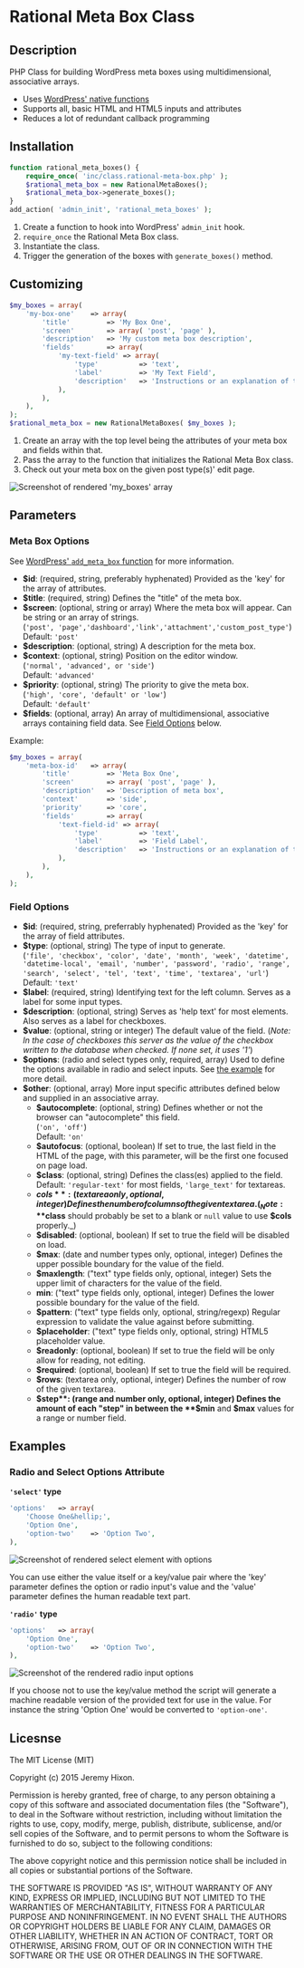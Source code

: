 # Rational Meta Box Class

## Description

PHP Class for building WordPress meta boxes using multidimensional, associative arrays.

- Uses [WordPress' native functions](https://codex.wordpress.org/Function_Reference/add_meta_box)
- Supports all, basic HTML and HTML5 inputs and attributes
- Reduces a lot of redundant callback programming

## Installation

```php
function rational_meta_boxes() {
	require_once( 'inc/class.rational-meta-box.php' );
	$rational_meta_box = new RationalMetaBoxes();
	$rational_meta_box->generate_boxes();
}
add_action( 'admin_init', 'rational_meta_boxes' );
```
1. Create a function to hook into WordPress' `admin_init` hook.
2. `require_once` the Rational Meta Box class.
3. Instantiate the class.
4. Trigger the generation of the boxes with `generate_boxes()` method.

## Customizing
```php
$my_boxes = array(
	'my-box-one'	=> array(
		'title'			=> 'My Box One',
		'screen'		=> array( 'post', 'page' ),
		'description'	=> 'My custom meta box description',
		'fields'		=> array(
			'my-text-field'	=> array(
				'type'			=> 'text',
				'label'			=> 'My Text Field',
				'description'	=> 'Instructions or an explanation of the field',
			),
		),
	),
);
$rational_meta_box = new RationalMetaBoxes( $my_boxes );
```

1. Create an array with the top level being the attributes of your meta box and fields within that.
2. Pass the array to the function that initializes the Rational Meta Box class.
3. Check out your meta box on the given post type(s)' edit page.

![Screenshot of rendered 'my_boxes' array](http://i.imgur.com/IevTxdS.jpg)

## Parameters

### Meta Box Options

See [WordPress' `add_meta_box` function](https://codex.wordpress.org/Function_Reference/add_meta_box#Parameters) for more information.

- **$id**: (required, string, preferably hyphenated) Provided as the 'key' for the array of attributes.
- **$title**: (required, string) Defines the "title" of the meta box.
- **$screen**: (optional, string or array) Where the meta box will appear. Can be string or an array of strings.  
(`'post', 'page','dashboard','link','attachment','custom_post_type'`)  
Default: `'post'`
- **$description**: (optional, string) A description for the meta box.
- **$context**: (optional, string) Position on the editor window.  
(`'normal', 'advanced', or 'side'`)  
Default: `'advanced'`
- **$priority**: (optional, string) The priority to give the meta box.  
(`'high', 'core', 'default' or 'low'`)  
Default: `'default'`
- **$fields**: (optional, array) An array of multidimensional, associative arrays containing field data. See [Field Options](#field-options) below.

Example:
```php
$my_boxes = array(
	'meta-box-id'   => array(
		'title'         => 'Meta Box One',
		'screen'        => array( 'post', 'page' ),
		'description'   => 'Description of meta box',
		'context'       => 'side',
		'priority'      => 'core',
		'fields'        => array(
			'text-field-id' => array(
				'type'          => 'text',
				'label'         => 'Field Label',
				'description'   => 'Instructions or an explanation of the field',
			),
		),
	),
);
```
<a name="field-options" id="field-options"></a>
### Field Options
- **$id**: (required, string, preferrably hyphenated) Provided as the 'key' for the array of field attributes.
- **$type**: (optional, string) The type of input to generate.  
(`'file', 'checkbox', 'color', 'date', 'month', 'week', 'datetime', 'datetime-local', 'email', 'number', 'password', 'radio', 'range', 'search', 'select', 'tel', 'text', 'time', 'textarea', 'url'`)  
Default: `'text'`
- **$label**: (required, string) Identifying text for the left column. Serves as a label for some input types.
- **$description**: (optional, string) Serves as 'help text' for most elements. Also serves as a label for checkboxes.
- **$value**: (optional, string or integer) The default value of the field. (_Note: In the case of checkboxes this server as the value of the checkbox written to the database when checked. If none set, it uses '1'_)
- **$options**: (radio and select types only, required, array) Used to define the options available in radio and select inputs. See [the example](#example-field-options) for more detail.
- **$other**: (optional, array) More input specific attributes defined below and supplied in an associative array.
    - **$autocomplete**: (optional, string) Defines whether or not the browser can "autocomplete" this field.  
    (`'on', 'off'`)  
    Default: `'on'`
    - **$autofocus**: (optional, boolean) If set to true, the last field in the HTML of the page, with this parameter, will be the first one focused on page load.
    - **$class**: (optional, string) Defines the class(es) applied to the field.  
    Default: `'regular-text'` for most fields, `'large_text'` for textareas.
    - **$cols**: (textarea only, optional, integer) Defines the number of columns of the given textarea. (_Note: **$class** should probably be set to a blank or `null` value to use **$cols** properly._)
    - **$disabled**: (optional, boolean) If set to true the field will be disabled on load.
    - **$max**: (date and number types only, optional, integer) Defines the upper possible boundary for the value of the field.
    - **$maxlength**: ("text" type fields only, optional, integer) Sets the upper limit of characters for the value of the field.
    - **min**: ("text" type fields only, optional, integer) Defines the lower possible boundary for the value of the field.
    - **$pattern**: ("text" type fields only, optional, string/regexp) Regular expression to validate the value against before submitting.
    - **$placeholder**: ("text" type fields only, optional, string) HTML5 placeholder value.
    - **$readonly**: (optional, boolean) If set to true the field will be only allow for reading, not editing.
    - **$required**: (optional, boolean) If set to true the field will be required.
    - **$rows**: (textarea only, optional, integer) Defines the number of row of the given textarea.
    - **$step**: (range and number only, optional, integer) Defines the amount of each "step" in between the **$min** and **$max** values for a range or number field.



## Examples
<a name="example-field-options" id="example-field-options"></a>
### Radio and Select Options Attribute
**`'select'` type**
```php
'options'   => array(
	'Choose One&hellip;',
	'Option One',
	'option-two'    => 'Option Two',
),
```
![Screenshot of rendered select element with options](http://i.imgur.com/VKuhig4.jpg)

You can use either the value itself or a key/value pair where the 'key' parameter defines the option or radio input's value and the 'value' parameter defines the human readable text part.

**`'radio'` type**
```php
'options'   => array(
	'Option One',
	'option-two'    => 'Option Two',
),
```

![Screenshot of the rendered radio input options](http://i.imgur.com/dpCe52B.jpg)

If you choose not to use the key/value method the script will generate a machine readable version of the provided text for use in the value. For instance the string 'Option One' would be converted to `'option-one'`.

## Licesnse

The MIT License (MIT)

Copyright (c) 2015 Jeremy Hixon.

Permission is hereby granted, free of charge, to any person obtaining a copy of this software and associated documentation files (the "Software"), to deal in the Software without restriction, including without limitation the rights to use, copy, modify, merge, publish, distribute, sublicense, and/or sell copies of the Software, and to permit persons to whom the Software is furnished to do so, subject to the following conditions:

The above copyright notice and this permission notice shall be included in all
copies or substantial portions of the Software.

THE SOFTWARE IS PROVIDED "AS IS", WITHOUT WARRANTY OF ANY KIND, EXPRESS OR IMPLIED, INCLUDING BUT NOT LIMITED TO THE WARRANTIES OF MERCHANTABILITY, FITNESS FOR A PARTICULAR PURPOSE AND NONINFRINGEMENT. IN NO EVENT SHALL THE AUTHORS OR COPYRIGHT HOLDERS BE LIABLE FOR ANY CLAIM, DAMAGES OR OTHER LIABILITY, WHETHER IN AN ACTION OF CONTRACT, TORT OR OTHERWISE, ARISING FROM, OUT OF OR IN CONNECTION WITH THE SOFTWARE OR THE USE OR OTHER DEALINGS IN THE SOFTWARE.